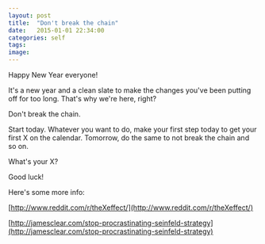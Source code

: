 ```yaml
---
layout: post
title:  "Don't break the chain"
date:   2015-01-01 22:34:00
categories: self
tags: 
image: 
---
```

Happy New Year everyone! 

It's a new year and a clean slate to make the changes you've been putting off for too long. That's why we're here, right?

Don't break the chain.

Start today. Whatever you want to do, make your first step today to get your first X on the calendar. Tomorrow, do the same to not break the chain and so on.

What's your X?

Good luck!

Here's some more info:

[http://www.reddit.com/r/theXeffect/](http://www.reddit.com/r/theXeffect/)

[http://jamesclear.com/stop-procrastinating-seinfeld-strategy](http://jamesclear.com/stop-procrastinating-seinfeld-strategy)


